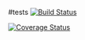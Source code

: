 #tests
[![Build Status](https://travis-ci.com/Pagel56/cs207test.svg?branch=master)](https://travis-ci.com/Pagel56/cs207test)

[![Coverage Status](https://coveralls.io/repos/github/Pagel56/cs207test/badge.svg)](https://coveralls.io/github/Pagel56/cs207test)
